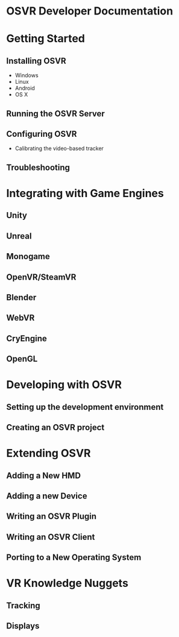 # OSVR Developer Documentation

# Getting Started
## Installing OSVR
- Windows
- Linux
- Android
- OS X
## Running the OSVR Server
## Configuring OSVR
- Calibrating the video-based tracker
## Troubleshooting

# Integrating with Game Engines
## Unity
## Unreal
## Monogame
## OpenVR/SteamVR
## Blender
## WebVR
## CryEngine
## OpenGL

# Developing with OSVR
## Setting up the development environment
## Creating an OSVR project

# Extending OSVR
## Adding a New HMD
## Adding a new Device
## Writing an OSVR Plugin
## Writing an OSVR Client
## Porting to a New Operating System

# VR Knowledge Nuggets
## Tracking
## Displays